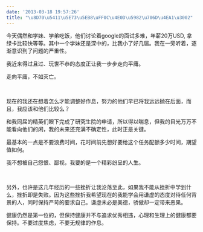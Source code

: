 ```yaml
---
date: '2013-03-18 19:57:26'
title: "\u8D70\u5411\u5E73\u5EB8\uFF0C\u4E0D\u5982\u706D\u4EA1\u3002"
---
```


今天偶然和学妹、学弟吃饭，他们讨论着google的面试多难，年薪20万USD, 拿绿卡比较快等等。其中一个学妹还是深中的，比我小了好几届。我在一旁听着，逐渐意识到了问题的严重性。

我近来得过且过、玩世不恭的态度正让我一步步走向平庸。

走向平庸，不如灭亡。

 

现在的我还在想着怎么才能调整好作息，努力的他们早已将我远远抛在后面，而且，我应该和他们比较么？

和我同届的精英们眼下完成了研究生院的申请，所以得以喘息，但我的目光万万不能看向他们的闲，我的未来还充满不确定性，此时正是关键。

最基本的一点是不要浪费时间，花时间前先想好要给这个任务配额多少时间，期望值如何。

我不想被自己怨恨、鄙视，我要的是一个精彩纷呈的人生。

 

另外，也许是这几年经历的一些挫折让我沦落至此，如果我不能从挫折中学到什么，挫折即是失败。因为这些挫折我希望现在的我能学会用谦虚的态度对待任何背景的人，同时保持严苛的要求自己。谦虚未必是美德，骄傲却一定带来恶果。

健康仍然是第一位的，但保持健康并不与追求优秀相违，心理和生理上的健康都要保持。不要过度焦虑，不要无规律的作息。

 


